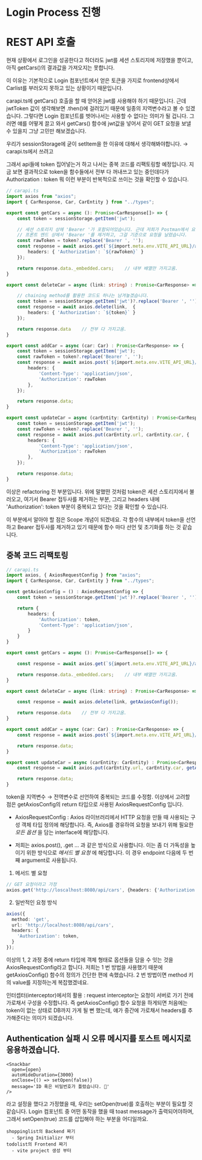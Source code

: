 # Login Process 진행
# REST API 호출
현재 상황에서 로그인을 성공한다고 하더라도 jwt를 세션 스토리지에 저장했을 뿐이고, 아직 getCars()의 결과값을 가져오지는 못합니다.

이 이유는 기본적으로 Login 컴포넌트에서 얻은 토큰을 가지로 frontend상에서 Carlist를 부러오지 못하고 있는 상황이기 때문입니다.

carapi.ts에 getCars() 호출을 할 때 얻어온 jwt를 사용해야 하기 때문입니다.
근데 jwtToken 값이 생각해보면 .then()에 걸려있기 때문에 일종의 지역변수라고 볼 수 있겠습니다. 그렇다면 Login 컴포넌트를 벗어나서는 사용할 수 없다는 의미가 될 겁니다.
그러면 얘를 어떻게 끌고 와서 getCars() 함수에 jwt값을 넣어서 같이 GET 요청을 보낼 수 있을지 그냥 고민만 해보겠습니다.

우리가 sessionStorage에 굳이 setItem을 한 이유에 대해서 생각해봐야합니다. → carapi.ts에서 쓰려고

그래서 api들에 token 집어넣는거 하고 나서는 중복 코드를 리팩토링할 예정입니다.
지금 보면 결과적으로 token을 함수들에서 전부 다 꺼내쓰고 있는 중인데다가 Authorization : token 뭐 이런 부분이 반복적으로 쓰이는 것을 확인할 수 있습니다.

```ts
// carapi.ts
import axios from "axios";
import { CarResponse, Car, CarEntity } from "../types";

export const getCars = async (): Promise<CarResponse[]> => {
    const token = sessionStorage.getItem('jwt');

    // 세션 스토리지 상에 'Bearer '가 포함되어있습니다. 근데 저희가 Postman에서 요청 날릴 때 'Bearer ' 부분을 빼놓고 붙여넣기 했었던 것을 떠올려서
    // 프론트 엔드 상에서 'Bearer '를 제거하고, 그걸 기준으로 요청을 날렸습니다.
    const rawToken = token?.replace('Bearer ', '');
    const response = await axios.get(`${import.meta.env.VITE_API_URL}/api/cars`, {
        headers: { 'Authorization': `${rawToken}` }
    });

    return response.data._embedded.cars;    // 내부 배열만 가지고옴.
}

export const deleteCar = async (link: string) : Promise<CarResponse> => {

    // chaining method를 활용한 코드도 하나는 남겨놓겠습니다.
    const token = sessionStorage.getItem('jwt')?.replace('Bearer ', '');
    const response = await axios.delete(link,  {
        headers: { 'Authorization': `${token}` }
    });

    return response.data    // 전부 다 가지고옴.
}

export const addCar = async (car: Car) : Promise<CarResponse> => {  
    const token = sessionStorage.getItem('jwt');
    const rawToken = token?.replace('Bearer ', '');
    const response = await axios.post(`${import.meta.env.VITE_API_URL}/api/cars`, car, {        // id 값 없어서 직접불러옴
        headers: {
            'Content-Type': 'application/json',
            'Authorization': rawToken
        },
    });

    return response.data;
}

export const updateCar = async (carEntity: CarEntity) : Promise<CarResponse> => {
    const token = sessionStorage.getItem('jwt');
    const rawToken = token?.replace('Bearer ', '');
    const response = await axios.put(carEntity.url, carEntity.car, {        // id 포함되어있기 때문에 url로 id값 포함해서 그대로 불러옴.
        headers: {
            'Content-Type': 'application/json',
            'Authorization': rawToken
        },
    });

    return response.data;
}
```
이상은 refactoring 전 부분입니다. 위에 말했떤 것처럼 token은 세션 스토리지에서 불러오고, 여기서 Bearer 접두사를 제거하는 부분, 그리고 headers 내에 'Authorization': token 부분이 중복되고 있다는 것을 확인할 수 있습니다.

이 부분에서 알아야 할 점은 Scope 개념이 되겠네요. 각 함수의 내부에서 token을 선언하고 Bearer 접두사를 제거하고 있기 때문에 함수 마다 선언 및 초기화를 하는 것 같습니다.

## 중복 코드 리팩토링
```ts
// carapi.ts
import axios, { AxiosRequestConfig } from "axios";
import { CarResponse, Car, CarEntity } from "../types";

const getAxiosConfig = () : AxiosRequestConfig => {
    const token = sessionStorage.getItem('jwt')?.replace('Bearer ', '');

    return {
        headers: {
            'Authorization': token,
            'Content-Type': 'application/json',
        }
    }
}

export const getCars = async (): Promise<CarResponse[]> => {

    const response = await axios.get(`${import.meta.env.VITE_API_URL}/api/cars`, getAxiosConfig());

    return response.data._embedded.cars;    // 내부 배열만 가지고옴.
}

export const deleteCar = async (link: string) : Promise<CarResponse> => {

    const response = await axios.delete(link, getAxiosConfig());

    return response.data    // 전부 다 가지고옴.
}

export const addCar = async (car: Car) : Promise<CarResponse> => {  
    const response = await axios.post(`${import.meta.env.VITE_API_URL}/api/cars`, car, getAxiosConfig());

    return response.data;
}

export const updateCar = async (carEntity: CarEntity) : Promise<CarResponse> => {
    const response = await axios.put(carEntity.url, carEntity.car, getAxiosConfig());

    return response.data;
}
```
token을 지역변수 → 전역변수로 선언하여 중복되는 코드를 수정함.
이상에서 고려할 점은 getAxiosConfig의 return 타입으로 사용된 AxiosRequestConfig 입니다.

- AxiosRequestConfig : Axios 라이브러리에서 HTTP 요청을 만들 때 사용되는 구성 객체 타입 정의에 해당합니다. 즉, Axios를 경유하여 요청을 보내기 위해 필요한 _모든 옵션_ 을 담는 interface에 해당합니다.

- 저희는 axios.post(), .get ... 과 같은 방식으로 사용합니다. 이는 좀 더 가독성을 높이기 위한 방식으로 _메서드 별 요청_ 에 해당합니다. 이 경우 endpoint 다음에 두 번째 argument로 사용됩니다.
1. 메서드 별 요청
```ts
// GET 요청이라고 가정
axios.get('http://loscalhost:8080/api/cars', {headers: {'Authorization':token}});
```
2. 일반적인 요청 방식
```ts
axios({
  method: 'get',
  url: 'http://localhost:8080/api/cars', 
  headers: {
    'Authorization': token,
  }
});
```
이상의 1, 2 과정 중에 return 타입에 객체 형태로 옵션들을 담을 수 잇는 것을 AxiosRequestConfig라고 합니다. 저희는 1 번 방법을 사용했기 때문에 getAxiosConfig() 함수의 정의가 간단한 편에 속했습니다. 2 번 방법이면 method 키의 value를 지정하는게 복잡했겠네요.

인터셉터(interceptor)에서의 활용 : request interceptor는 요청이 서버로 가기 전에 가로채서 구성을 수정합니다. 즉 getAxiosConfig() 함수 요청을 하게되면 처음에는 token이 없는 상태로 DB까지 가게 될 뻔 했는데, 얘가 중간에 가로채서 headers를 추가해준다는 의미가 되겠습니다.

## Authentication 실패 시 오류 메시지를 토스트 메시지로 응용하겠습니다.
```tsx
<Snackbar 
  open={open}
  autoHideDuration={3000}
  onClose={() => setOpen(false)}
  message='ID 혹은 비밀번호가 틀렸습니다. 🫥'
/>
```
라고 설정을 했다고 가정했을 때, 우리는 setOpen(true)를 호출하는 부분이 필요할 것 같습니다.
Login 컴포넌트 중 어떤 동작을 했을 때 toast message가 출력되어야하며, 그래서 setOpen(true) 코드를 삽입해야 하는 부분을 어디일까요.

```
shoppinglist의 Backend 짜기
  - Spring Initializr 부터
todolist의 Frontend 짜기
  - vite project 생성 부터
```
